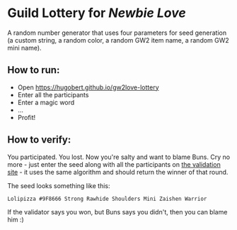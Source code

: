 # Guild Lottery for *Newbie Love*

A random number generator that uses four parameters for seed generation (a custom string, a random color, a random GW2 item name, a random GW2 mini name).

## How to run:
* Open https://hugobert.github.io/gw2love-lottery
* Enter all the participants
* Enter a magic word
* ...
* Profit!

## How to verify:
You participated. You lost. Now you're salty and want to blame Buns.
Cry no more - just enter the seed along with all the participants on [the validation site](https://hugobert.github.io/gw2love-lottery/validate.html) - it uses the same algorithm and should return the winner of that round.


The seed looks something like this:

`Lolipizza #9F8666 Strong Rawhide Shoulders Mini Zaishen Warrior`

If the validator says you won, but Buns says you didn't, then you can blame him :)